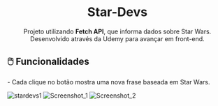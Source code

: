 <h1 align="center">Star-Devs</h1>
<p align="center">Projeto utilizando <strong>Fetch API</strong>,  que informa dados sobre Star Wars. Desenvolvido através da Udemy para avançar em front-end.</p>

## 🖱️ Funcionalidades
<p> - Cada clique no botão mostra uma nova frase baseada em Star Wars. </p>

![stardevs1](https://user-images.githubusercontent.com/48738431/113484898-34a73f00-9481-11eb-96ed-6c56cea13572.png)
![Screenshot_1](https://user-images.githubusercontent.com/48738431/113484960-8354d900-9481-11eb-80d9-9b9cab0e4ddf.png)
![Screenshot_2](https://user-images.githubusercontent.com/48738431/113484973-95cf1280-9481-11eb-91ee-e03057e559c1.png)
